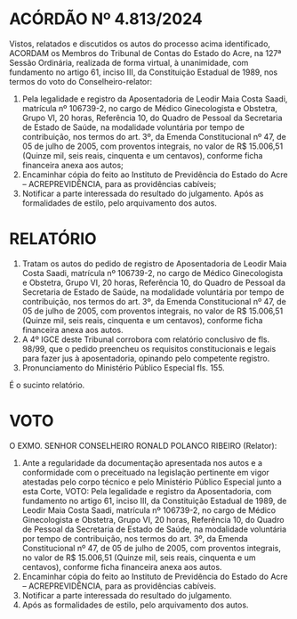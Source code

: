 # ACÓRDÃO Nº 4.813/2024

Vistos, relatados e discutidos os autos do processo acima identificado, ACORDAM os Membros do Tribunal de Contas do Estado do Acre, na 127ª Sessão Ordinária, realizada de forma virtual, à unanimidade, com fundamento no artigo 61, inciso III, da Constituição Estadual de 1989, nos termos do voto do Conselheiro-relator:

1. Pela legalidade e registro da Aposentadoria de Leodir Maia Costa Saadi, matrícula nº 106739-2, no cargo de Médico Ginecologista e Obstetra, Grupo VI, 20 horas, Referência 10, do Quadro de Pessoal da Secretaria de Estado de Saúde, na modalidade voluntária por tempo de contribuição, nos termos do art. 3º, da Emenda Constitucional nº 47, de 05 de julho de 2005, com proventos integrais, no valor de R$ 15.006,51 (Quinze mil, seis reais, cinquenta e um centavos), conforme ficha financeira anexa aos autos;
2. Encaminhar cópia do feito ao Instituto de Previdência do Estado do Acre – ACREPREVIDÊNCIA, para as providências cabíveis;
3. Notificar a parte interessada do resultado do julgamento. Após as formalidades de estilo, pelo arquivamento dos autos.

# RELATÓRIO

1. Tratam os autos do pedido de registro de Aposentadoria de Leodir Maia Costa Saadi, matrícula nº 106739-2, no cargo de Médico Ginecologista e Obstetra, Grupo VI, 20 horas, Referência 10, do Quadro de Pessoal da Secretaria de Estado de Saúde, na modalidade voluntária por tempo de contribuição, nos termos do art. 3º, da Emenda Constitucional nº 47, de 05 de julho de 2005, com proventos integrais, no valor de R$ 15.006,51 (Quinze mil, seis reais, cinquenta e um centavos), conforme ficha financeira anexa aos autos.
2. A 4º IGCE deste Tribunal corrobora com relatório conclusivo de fls. 98/99, que o pedido preencheu os requisitos constitucionais e legais para fazer jus à aposentadoria, opinando pelo competente registro.
3. Pronunciamento do Ministério Público Especial fls. 155.

É o sucinto relatório.

# VOTO

O EXMO. SENHOR CONSELHEIRO RONALD POLANCO RIBEIRO (Relator):

1. Ante a regularidade da documentação apresentada nos autos e a conformidade com o preceituado na legislação pertinente em vigor atestadas pelo corpo técnico e pelo Ministério Público Especial junto a esta Corte, VOTO:
   Pela legalidade e registro da Aposentadoria, com fundamento no artigo 61, inciso III, da Constituição Estadual de 1989, de Leodir Maia Costa Saadi, matrícula nº 106739-2, no cargo de Médico Ginecologista e Obstetra, Grupo VI, 20 horas, Referência 10, do Quadro de Pessoal da Secretaria de Estado de Saúde, na modalidade voluntária por tempo de contribuição, nos termos do art. 3º, da Emenda Constitucional nº 47, de 05 de julho de 2005, com proventos integrais, no valor de R$ 15.006,51 (Quinze mil, seis reais, cinquenta e um centavos), conforme ficha financeira anexa aos autos.
2. Encaminhar cópia do feito ao Instituto de Previdência do Estado do Acre – ACREPREVIDÊNCIA, para as providências cabíveis.
3. Notificar a parte interessada do resultado do julgamento.
4. Após as formalidades de estilo, pelo arquivamento dos autos.

